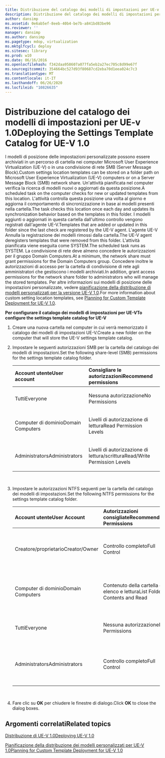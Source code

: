 ```yaml
---
title: Distribuzione del catalogo dei modelli di impostazioni per UE-v 1.0
description: Distribuzione del catalogo dei modelli di impostazioni per UE-v 1.0
author: dansimp
ms.assetid: 0e6ab5ef-8eeb-40b4-be7b-a841bd83be96
ms.reviewer: ''
manager: dansimp
ms.author: dansimp
ms.pagetype: mdop, virtualization
ms.mktglfcycl: deploy
ms.sitesec: library
ms.prod: w10
ms.date: 06/16/2016
ms.openlocfilehash: f342daa958607a077fa5eb2a27ec705c8d99e67f
ms.sourcegitcommit: 354664bc527d93f80687cd2eba70d1eea024c7c3
ms.translationtype: MT
ms.contentlocale: it-IT
ms.lasthandoff: 06/26/2020
ms.locfileid: "10826635"
---
```

# <span data-ttu-id="72cfa-103">Distribuzione del catalogo dei modelli di impostazioni per UE-v 1.0</span><span class="sxs-lookup"><span data-stu-id="72cfa-103">Deploying the Settings Template Catalog for UE-V 1.0</span></span>


<span data-ttu-id="72cfa-104">I modelli di posizione delle impostazioni personalizzate possono essere archiviati in un percorso di cartella nei computer Microsoft User Experience Virtualization (UE-V) o in una condivisione di rete SMB (Server Message Block).</span><span class="sxs-lookup"><span data-stu-id="72cfa-104">Custom settings location templates can be stored on a folder path on Microsoft User Experience Virtualization (UE-V) computers or on a Server Message Block (SMB) network share.</span></span> <span data-ttu-id="72cfa-105">Un'attività pianificata nel computer verifica la ricerca di modelli nuovi o aggiornati da questa posizione.</span><span class="sxs-lookup"><span data-stu-id="72cfa-105">A scheduled task on the computer checks for new or updated templates from this location.</span></span> <span data-ttu-id="72cfa-106">L'attività controlla questa posizione una volta al giorno e aggiorna il comportamento di sincronizzazione in base ai modelli presenti nella cartella.</span><span class="sxs-lookup"><span data-stu-id="72cfa-106">The task checks this location once each day and updates its synchronization behavior based on the templates in this folder.</span></span> <span data-ttu-id="72cfa-107">I modelli aggiunti o aggiornati in questa cartella dall'ultimo controllo vengono registrati dall'agente UE-V.</span><span class="sxs-lookup"><span data-stu-id="72cfa-107">Templates that are added or updated in this folder since the last check are registered by the UE-V agent.</span></span> <span data-ttu-id="72cfa-108">L'agente UE-V Annulla la registrazione dei modelli rimossi dalla cartella.</span><span class="sxs-lookup"><span data-stu-id="72cfa-108">The UE-V agent deregisters templates that were removed from this folder.</span></span> <span data-ttu-id="72cfa-109">L'attività pianificata viene eseguita come SYSTEM.</span><span class="sxs-lookup"><span data-stu-id="72cfa-109">The scheduled task runs as SYSTEM.</span></span> <span data-ttu-id="72cfa-110">La condivisione di rete deve almeno concedere le autorizzazioni per il gruppo Domain Computers.</span><span class="sxs-lookup"><span data-stu-id="72cfa-110">At a minimum, the network share must grant permissions for the Domain Computers group.</span></span> <span data-ttu-id="72cfa-111">Concedere inoltre le autorizzazioni di accesso per la cartella di condivisione di rete agli amministratori che gestiscono i modelli archiviati.</span><span class="sxs-lookup"><span data-stu-id="72cfa-111">In addition, grant access permissions for the network share folder to administrators who will manage the stored templates.</span></span> <span data-ttu-id="72cfa-112">Per altre informazioni sui modelli di posizione delle impostazioni personalizzate, vedere [pianificazione della distribuzione di modelli personalizzati per la versione UE-V 1,0](planning-for-custom-template-deployment-for-ue-v-10.md).</span><span class="sxs-lookup"><span data-stu-id="72cfa-112">For more information about custom setting location templates, see [Planning for Custom Template Deployment for UE-V 1.0](planning-for-custom-template-deployment-for-ue-v-10.md).</span></span>

**<span data-ttu-id="72cfa-113">Per configurare il catalogo dei modelli di impostazioni per UE-V</span><span class="sxs-lookup"><span data-stu-id="72cfa-113">To configure the settings template catalog for UE-V</span></span>**

1.  <span data-ttu-id="72cfa-114">Creare una nuova cartella nel computer in cui verrà memorizzato il catalogo dei modelli di impostazioni UE-V.</span><span class="sxs-lookup"><span data-stu-id="72cfa-114">Create a new folder on the computer that will store the UE-V settings template catalog.</span></span>

2.  <span data-ttu-id="72cfa-115">Impostare le seguenti autorizzazioni SMB per la cartella del catalogo dei modelli di impostazioni.</span><span class="sxs-lookup"><span data-stu-id="72cfa-115">Set the following share-level (SMB) permissions for the settings template catalog folder.</span></span>

    <table>
    <colgroup>
    <col width="50%" />
    <col width="50%" />
    </colgroup>
    <thead>
    <tr class="header">
    <th align="left"><strong><span data-ttu-id="72cfa-116">Account utente</span><span class="sxs-lookup"><span data-stu-id="72cfa-116">User account</span></span></strong></th>
    <th align="left"><strong><span data-ttu-id="72cfa-117">Consigliare le autorizzazioni</span><span class="sxs-lookup"><span data-stu-id="72cfa-117">Recommend permissions</span></span></strong></th>
    </tr>
    </thead>
    <tbody>
    <tr class="odd">
    <td align="left"><p><span data-ttu-id="72cfa-118">Tutti</span><span class="sxs-lookup"><span data-stu-id="72cfa-118">Everyone</span></span></p></td>
    <td align="left"><p><span data-ttu-id="72cfa-119">Nessuna autorizzazione</span><span class="sxs-lookup"><span data-stu-id="72cfa-119">No Permissions</span></span></p></td>
    </tr>
    <tr class="even">
    <td align="left"><p><span data-ttu-id="72cfa-120">Computer di dominio</span><span class="sxs-lookup"><span data-stu-id="72cfa-120">Domain Computers</span></span></p></td>
    <td align="left"><p><span data-ttu-id="72cfa-121">Livelli di autorizzazione di lettura</span><span class="sxs-lookup"><span data-stu-id="72cfa-121">Read Permission Levels</span></span></p></td>
    </tr>
    <tr class="odd">
    <td align="left"><p><span data-ttu-id="72cfa-122">Administrators</span><span class="sxs-lookup"><span data-stu-id="72cfa-122">Administrators</span></span></p></td>
    <td align="left"><p><span data-ttu-id="72cfa-123">Livelli di autorizzazione di lettura/scrittura</span><span class="sxs-lookup"><span data-stu-id="72cfa-123">Read/Write Permission Levels</span></span></p></td>
    </tr>
    </tbody>
    </table>

     

3.  <span data-ttu-id="72cfa-124">Impostare le autorizzazioni NTFS seguenti per la cartella del catalogo dei modelli di impostazioni.</span><span class="sxs-lookup"><span data-stu-id="72cfa-124">Set the following NTFS permissions for the settings template catalog folder.</span></span>

    <table>
    <colgroup>
    <col width="33%" />
    <col width="33%" />
    <col width="33%" />
    </colgroup>
    <thead>
    <tr class="header">
    <th align="left"><span data-ttu-id="72cfa-125">Account utente</span><span class="sxs-lookup"><span data-stu-id="72cfa-125">User Account</span></span></th>
    <th align="left"><span data-ttu-id="72cfa-126">Autorizzazioni consigliate</span><span class="sxs-lookup"><span data-stu-id="72cfa-126">Recommended Permissions</span></span></th>
    <th align="left"><span data-ttu-id="72cfa-127">Applica a</span><span class="sxs-lookup"><span data-stu-id="72cfa-127">Apply To</span></span></th>
    </tr>
    </thead>
    <tbody>
    <tr class="odd">
    <td align="left"><p><span data-ttu-id="72cfa-128">Creatore/proprietario</span><span class="sxs-lookup"><span data-stu-id="72cfa-128">Creator/Owner</span></span></p></td>
    <td align="left"><p><span data-ttu-id="72cfa-129">Controllo completo</span><span class="sxs-lookup"><span data-stu-id="72cfa-129">Full Control</span></span></p></td>
    <td align="left"><p><span data-ttu-id="72cfa-130">Questa cartella, le sottocartelle e i file</span><span class="sxs-lookup"><span data-stu-id="72cfa-130">This Folder, Subfolders and Files</span></span></p></td>
    </tr>
    <tr class="even">
    <td align="left"><p><span data-ttu-id="72cfa-131">Computer di dominio</span><span class="sxs-lookup"><span data-stu-id="72cfa-131">Domain Computers</span></span></p></td>
    <td align="left"><p><span data-ttu-id="72cfa-132">Contenuto della cartella di elenco e lettura</span><span class="sxs-lookup"><span data-stu-id="72cfa-132">List Folder Contents and Read</span></span></p></td>
    <td align="left"><p><span data-ttu-id="72cfa-133">Questa cartella, le sottocartelle e i file</span><span class="sxs-lookup"><span data-stu-id="72cfa-133">This Folder, Subfolders and Files</span></span></p></td>
    </tr>
    <tr class="odd">
    <td align="left"><p><span data-ttu-id="72cfa-134">Tutti</span><span class="sxs-lookup"><span data-stu-id="72cfa-134">Everyone</span></span></p></td>
    <td align="left"><p><span data-ttu-id="72cfa-135">Nessuna autorizzazione</span><span class="sxs-lookup"><span data-stu-id="72cfa-135">No Permissions</span></span></p></td>
    <td align="left"><p><span data-ttu-id="72cfa-136">Nessuna autorizzazione</span><span class="sxs-lookup"><span data-stu-id="72cfa-136">No Permissions</span></span></p></td>
    </tr>
    <tr class="even">
    <td align="left"><p><span data-ttu-id="72cfa-137">Administrators</span><span class="sxs-lookup"><span data-stu-id="72cfa-137">Administrators</span></span></p></td>
    <td align="left"><p><span data-ttu-id="72cfa-138">Controllo completo</span><span class="sxs-lookup"><span data-stu-id="72cfa-138">Full Control</span></span></p></td>
    <td align="left"><p><span data-ttu-id="72cfa-139">Questa cartella, le sottocartelle e i file</span><span class="sxs-lookup"><span data-stu-id="72cfa-139">This Folder, Subfolders and Files</span></span></p></td>
    </tr>
    </tbody>
    </table>

     

4.  <span data-ttu-id="72cfa-140">Fare clic su **OK** per chiudere le finestre di dialogo.</span><span class="sxs-lookup"><span data-stu-id="72cfa-140">Click **OK** to close the dialog boxes.</span></span>

## <span data-ttu-id="72cfa-141">Argomenti correlati</span><span class="sxs-lookup"><span data-stu-id="72cfa-141">Related topics</span></span>


[<span data-ttu-id="72cfa-142">Distribuzione di UE-V 1.0</span><span class="sxs-lookup"><span data-stu-id="72cfa-142">Deploying UE-V 1.0</span></span>](deploying-ue-v-10.md)

[<span data-ttu-id="72cfa-143">Pianificazione della distribuzione dei modelli personalizzati per UE-V 1.0</span><span class="sxs-lookup"><span data-stu-id="72cfa-143">Planning for Custom Template Deployment for UE-V 1.0</span></span>](planning-for-custom-template-deployment-for-ue-v-10.md)

 

 






